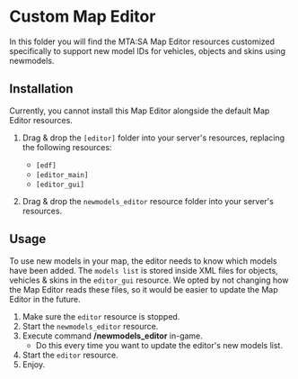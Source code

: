 # Custom Map Editor

In this folder you will find the MTA:SA Map Editor resources customized specifically to support new model IDs for vehicles, objects and skins using newmodels.

## Installation

Currently, you cannot install this Map Editor alongside the default Map Editor resources.

1. Drag & drop the `[editor]` folder into your server's resources, replacing the following resources:
    * `[edf]`
    * `[editor_main]`
    * `[editor_gui]`

2. Drag & drop the `newmodels_editor` resource folder into your server's resources.

## Usage

To use new models in your map, the editor needs to know which models have been added. The `models list` is stored inside XML files for objects, vehicles & skins in the `editor_gui` resource. We opted by not changing how the Map Editor reads these files, so it would be easier to update the Map Editor in the future.

1. Make sure the `editor` resource is stopped.
2. Start the `newmodels_editor` resource.
3. Execute command **/newmodels_editor** in-game.
   * Do this every time you want to update the editor's new models list.
4. Start the `editor` resource.
5. Enjoy.
